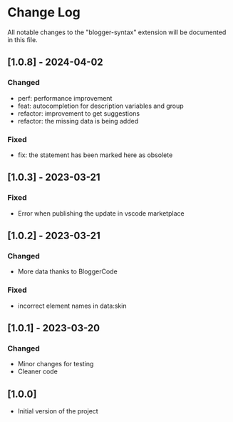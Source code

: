 # Change Log

All notable changes to the "blogger-syntax" extension will be documented in this file.

## [1.0.8] - 2024-04-02

### Changed

- perf: performance improvement
- feat: autocompletion for description variables and group
- refactor: improvement to get suggestions
- refactor: the missing data is being added

### Fixed

- fix: the statement has been marked here as obsolete

## [1.0.3] - 2023-03-21

### Fixed

- Error when publishing the update in vscode marketplace

## [1.0.2] - 2023-03-21
 
### Changed

- More data thanks to BloggerCode

### Fixed

- incorrect element names in data:skin

## [1.0.1] - 2023-03-20
 
### Changed

- Minor changes for testing
- Cleaner code

## [1.0.0]

- Initial version of the project